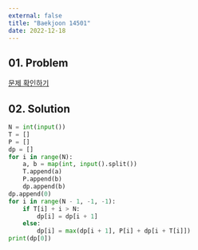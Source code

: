 ```yaml
---
external: false
title: "Baekjoon 14501"
date: 2022-12-18
---
```


## 01. Problem

[문제 확인하기](https://www.acmicpc.net/problem/14501)

## 02. Solution

```Python
N = int(input())
T = []
P = []
dp = []
for i in range(N):
    a, b = map(int, input().split())
    T.append(a)
    P.append(b)
    dp.append(b)
dp.append(0)
for i in range(N - 1, -1, -1):
    if T[i] + i > N:
        dp[i] = dp[i + 1]
    else:
        dp[i] = max(dp[i + 1], P[i] + dp[i + T[i]])
print(dp[0])
```

